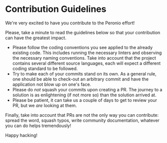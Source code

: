 # Contribution Guidelines

We're very excited to have you contribute to the Peronio effort!

Please, take a minute to read the guidelines below so that your contribution can have the greatest impact.

* Please follow the coding conventions you see applied to the already existing code. This includes running the necessary linters and observing the necessary naming conventions. Take into account that the project contains several different source languages, each will expect a different coding standard to be followed.
* Try to make each of your commits stand on its own. As a general rule, one should be able to check-out an arbitrary commit and have the application not blow up on one's face.
* Please do _not_ squash your commits upon creating a PR. The journey to a solution is as enlightening (if not more so) than the solution arrived at.
* Please be patient, it can take us a couple of days to get to review your PR, but we _are_ looking at them.

Finally, take into account that PRs are not the only way you can contribute: spread the word, squash typos, write community documentation, whatever you can do helps tremendously!

Happy hacking!
